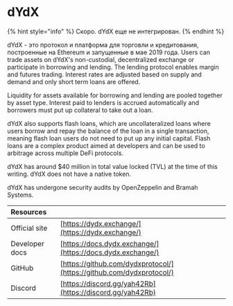 # dYdX

{% hint style="info" %}
Скоро. dYdX еще не интегрирован.
{% endhint %}

dYdX - это протокол и платформа для торговли и кредитования, построенные на Ethereum и запущенные в мае 2019 года. Users can trade assets on dYdX's non-custodial, decentralized exchange or participate in borrowing and lending. The lending protocol enables margin and futures trading. Interest rates are adjusted based on supply and demand and only short term loans are offered.

Liquidity for assets available for borrowing and lending are pooled together by asset type. Interest paid to lenders is accrued automatically and borrowers must put up collateral to take out a loan.

dYdX also supports flash loans, which are uncollateralized loans where users borrow and repay the balance of the loan in a single transaction, meaning flash loan users do not need to put up any initial capital. Flash loans are a complex product aimed at developers and can be used to arbitrage across multiple DeFi protocols.

dYdX has around $40 million in total value locked \(TVL\) at the time of this writing. dYdX does not have a native token.

dYdX has undergone security audits by OpenZeppelin and Bramah Systems.

| Resources      |                                                                      |
|:-------------- |:-------------------------------------------------------------------- |
| Official site  | [https://dydx.exchange/](https://dydx.exchange/)                     |
| Developer docs | [https://docs.dydx.exchange/](https://docs.dydx.exchange/)           |
| GitHub         | [https://github.com/dydxprotocol/](https://github.com/dydxprotocol/) |
| Discord        | [https://discord.gg/yah42Rb](https://discord.gg/yah42Rb)             |





